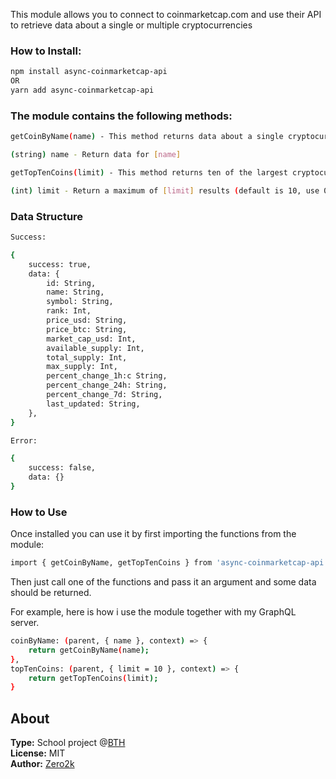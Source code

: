 This module allows you to connect to coinmarketcap.com and use their API to retrieve data about a single or multiple cryptocurrencies

### How to Install:

```bash
npm install async-coinmarketcap-api
OR
yarn add async-coinmarketcap-api
```

### The module contains the following methods:

```bash
getCoinByName(name) - This method returns data about a single cryptocurrency.

(string) name - Return data for [name] 

getTopTenCoins(limit) - This method returns ten of the largest cryptocurrencies.

(int) limit - Return a maximum of [limit] results (default is 10, use 0 to return all results)
```

### Data Structure

```bash
Success:

{
    success: true,
    data: {
        id: String,
        name: String,
        symbol: String,
        rank: Int,
        price_usd: String,
        price_btc: String,
        market_cap_usd: Int,
        available_supply: Int,
        total_supply: Int,
        max_supply: Int,
        percent_change_1h:c String,
        percent_change_24h: String,
        percent_change_7d: String,
        last_updated: String,
    },
}

Error:

{
    success: false,
    data: {}
}
```

### How to Use

Once installed you can use it by first importing the functions from the module:

```bash
import { getCoinByName, getTopTenCoins } from 'async-coinmarketcap-api';
```

Then just call one of the functions and pass it an argument and some data should be returned.

For example, here is how i use the module together with my GraphQL server.

```bash
coinByName: (parent, { name }, context) => {
    return getCoinByName(name);
},
topTenCoins: (parent, { limit = 10 }, context) => {
    return getTopTenCoins(limit);
}
```

About
-----

**Type:** School project @[BTH](https://www.bth.se/)  
**License:** MIT  
**Author:** [Zero2k](mailto:vibe16@student.bth.se)
